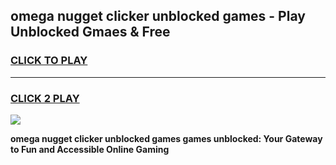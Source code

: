 
## omega nugget clicker unblocked games - Play Unblocked Gmaes & Free
<h3>
<a href="https://premium.freeplayer.one?title=omega_nugget_clicker_unblocked_games&ref=20F">CLICK TO PLAY</a></h3>
<hr>

<h3>
<a href="https://premium.freeplayer.one?title=omega_nugget_clicker_unblocked_games&ref=20F">CLICK 2 PLAY</a>
  
</h3>

<a href="https://premium.freeplayer.one?title=omega_nugget_clicker_unblocked_games&ref=20F/"><img src="https://clearcache.store/games.png"></a>


**omega nugget clicker unblocked games games unblocked: Your Gateway to Fun and Accessible Online Gaming**
